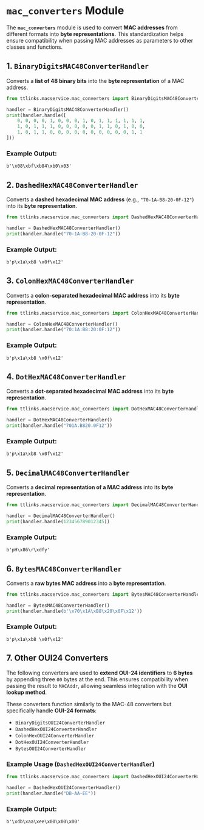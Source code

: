 # `mac_converters` Module  

The **`mac_converters`** module is used to convert **MAC addresses** from different formats into **byte representations**. This standardization helps ensure compatibility when passing MAC addresses as parameters to other classes and functions.  

## 1. `BinaryDigitsMAC48ConverterHandler`  

Converts a **list of 48 binary bits** into the **byte representation** of a MAC address.  

```python
from ttlinks.macservice.mac_converters import BinaryDigitsMAC48ConverterHandler

handler = BinaryDigitsMAC48ConverterHandler()
print(handler.handle([
    0, 0, 0, 0, 1, 0, 0, 0, 1, 0, 1, 1, 1, 1, 1, 1,
    1, 0, 1, 1, 1, 0, 0, 0, 0, 0, 1, 1, 0, 1, 0, 0,
    1, 0, 1, 1, 0, 0, 0, 0, 0, 0, 0, 0, 0, 0, 1, 1
]))
```

### Example Output:
```
b'\x08\xbf\xb84\xb0\x03'
```

## 2. `DashedHexMAC48ConverterHandler`  

Converts a **dashed hexadecimal MAC address** (e.g., `"70-1A-B8-20-0F-12"`) into its **byte representation**.  

```python
from ttlinks.macservice.mac_converters import DashedHexMAC48ConverterHandler

handler = DashedHexMAC48ConverterHandler()
print(handler.handle("70-1A-B8-20-0F-12"))
```

### Example Output:
```
b'p\x1a\xb8 \x0f\x12'
```

## 3. `ColonHexMAC48ConverterHandler`  

Converts a **colon-separated hexadecimal MAC address** into its **byte representation**.  

```python
from ttlinks.macservice.mac_converters import ColonHexMAC48ConverterHandler

handler = ColonHexMAC48ConverterHandler()
print(handler.handle("70:1A:B8:20:0F:12"))
```

### Example Output:
```
b'p\x1a\xb8 \x0f\x12'
```

## 4. `DotHexMAC48ConverterHandler`  

Converts a **dot-separated hexadecimal MAC address** into its **byte representation**.  

```python
from ttlinks.macservice.mac_converters import DotHexMAC48ConverterHandler

handler = DotHexMAC48ConverterHandler()
print(handler.handle("701A.B820.0F12"))
```

### Example Output:
```
b'p\x1a\xb8 \x0f\x12'
```

## 5. `DecimalMAC48ConverterHandler`  

Converts a **decimal representation of a MAC address** into its **byte representation**.  

```python
from ttlinks.macservice.mac_converters import DecimalMAC48ConverterHandler

handler = DecimalMAC48ConverterHandler()
print(handler.handle(123456789012345))
```

### Example Output:
```
b'pH\x86\r\xdfy'
```

## 6. `BytesMAC48ConverterHandler`  

Converts a **raw bytes MAC address** into a **byte representation**.  

```python
from ttlinks.macservice.mac_converters import BytesMAC48ConverterHandler

handler = BytesMAC48ConverterHandler()
print(handler.handle(b'\x70\x1A\xB8\x20\x0F\x12'))
```

### Example Output:
```
b'p\x1a\xb8 \x0f\x12'
```

## 7. Other OUI24 Converters  

The following converters are used to **extend OUI-24 identifiers** to **6 bytes** by appending three `00` bytes at the end. This ensures compatibility when passing the result to `MACAddr`, allowing seamless integration with the **OUI lookup method**.  

These converters function similarly to the MAC-48 converters but specifically handle **OUI-24 formats**:  

- `BinaryDigitsOUI24ConverterHandler`  
- `DashedHexOUI24ConverterHandler`  
- `ColonHexOUI24ConverterHandler`  
- `DotHexOUI24ConverterHandler`  
- `BytesOUI24ConverterHandler`  

### Example Usage (`DashedHexOUI24ConverterHandler`)  

```python
from ttlinks.macservice.mac_converters import DashedHexOUI24ConverterHandler

handler = DashedHexOUI24ConverterHandler()
print(handler.handle("DB-AA-EE"))
```

### Example Output:
```
b'\xdb\xaa\xee\x00\x00\x00'
```